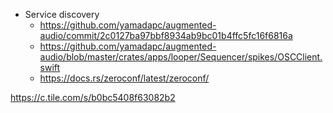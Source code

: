 * Service discovery
  * https://github.com/yamadapc/augmented-audio/commit/2c0127ba97bbf8934ab9bc01b4ffc5fc16f6816a
  * https://github.com/yamadapc/augmented-audio/blob/master/crates/apps/looper/Sequencer/spikes/OSCClient.swift
  * https://docs.rs/zeroconf/latest/zeroconf/


https://c.tile.com/s/b0bc5408f63082b2
